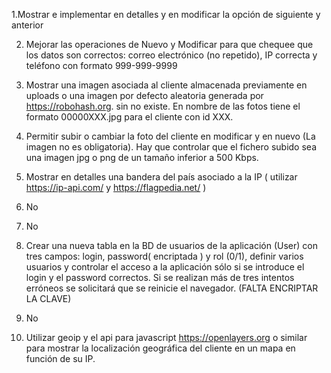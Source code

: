 1.Mostrar e implementar en detalles y en modificar la opción de siguiente y anterior

2. Mejorar las operaciones de Nuevo y Modificar para que chequee que los datos son correctos:  correo electrónico (no repetido), IP correcta y  teléfono con formato 999-999-9999

3. Mostrar una imagen asociada al cliente almacenada previamente en uploads o una imagen por defecto aleatoria generada por https://robohash.org.  sin no existe. En nombre de las fotos tiene el formato 00000XXX.jpg para el cliente con id XXX.

4. Permitir subir o cambiar la foto del cliente en modificar y en nuevo (La imagen no es obligatoria). Hay que controlar que el fichero subido sea una imagen jpg  o png de un tamaño inferior a 500 Kbps. 

5. Mostrar en detalles una bandera del país asociado a la IP ( utilizar https://ip-api.com/  y  https://flagpedia.net/ )

6. No

7. No

8. Crear una nueva tabla en la BD de usuarios de la aplicación (User)  con tres campos: login, password( encriptada )  y rol (0/1), definir varios usuarios y controlar el acceso a la aplicación sólo si se introduce el login y el password correctos. Si se realizan más de tres intentos erróneos se solicitará que se reinicie el navegador.
(FALTA ENCRIPTAR LA CLAVE)
  
10. No 

11. Utilizar geoip y el api para javascript https://openlayers.org o similar para mostrar la localización geográfica del cliente  en un mapa en función de su IP.
